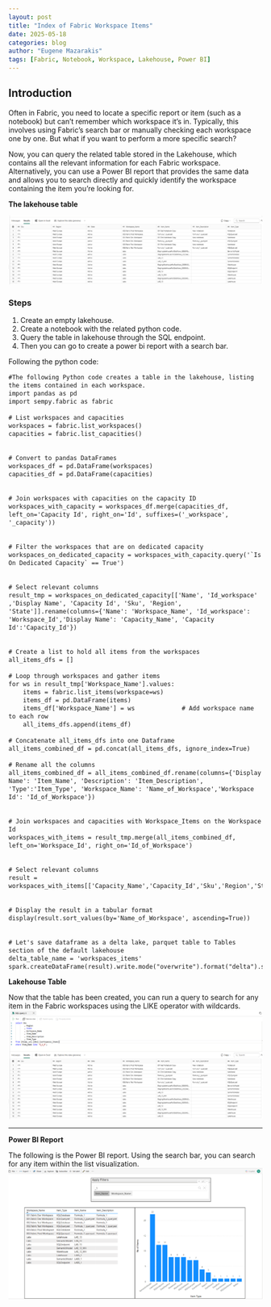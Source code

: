 ```yaml
---
layout: post
title: "Index of Fabric Workspace Items"
date: 2025-05-18
categories: blog
author: "Eugene Mazarakis"
tags: [Fabric, Notebook, Workspace, Lakehouse, Power BI]
---
```


## Introduction
Often in Fabric, you need to locate a specific report or item (such as a notebook) but can’t remember which workspace it’s in. Typically, this involves using Fabric’s search bar or manually checking each workspace one by one. But what if you want to perform a more specific search?

Now, you can query the related table stored in the Lakehouse, which contains all the relevant information for each Fabric workspace. Alternatively, you can use a Power BI report that provides the same data and allows you to search directly and quickly identify the workspace containing the item you’re looking for.

**The lakehouse table**

![Photo 0](/assets/Img/BlogImages/009.BlogPost_18_05_2025/table.PNG)


### Steps
1. Create an empty lakehouse.
2. Create a notebook with the related python code.
3. Query the table in lakehouse through the SQL endpoint.
4. Then you can go to create a power bi report with a search bar.


Following the python code:
```
#The following Python code creates a table in the lakehouse, listing the items contained in each workspace.
import pandas as pd
import sempy.fabric as fabric
 
# List workspaces and capacities
workspaces = fabric.list_workspaces()
capacities = fabric.list_capacities()

 
# Convert to pandas DataFrames
workspaces_df = pd.DataFrame(workspaces)
capacities_df = pd.DataFrame(capacities)


# Join workspaces with capacities on the capacity ID
workspaces_with_capacity = workspaces_df.merge(capacities_df, left_on='Capacity Id', right_on='Id', suffixes=('_workspace', '_capacity'))


# Filter the workspaces that are on dedicated capacity
workspaces_on_dedicated_capacity = workspaces_with_capacity.query('`Is On Dedicated Capacity` == True') 


# Select relevant columns
result_tmp = workspaces_on_dedicated_capacity[['Name', 'Id_workspace' ,'Display Name', 'Capacity Id', 'Sku', 'Region', 'State']].rename(columns={'Name': 'Workspace_Name', 'Id_workspace': 'Workspace_Id','Display Name': 'Capacity_Name', 'Capacity Id':'Capacity_Id'})


# Create a list to hold all items from the workspaces
all_items_dfs = []

# Loop through workspaces and gather items
for ws in result_tmp['Workspace_Name'].values:
    items = fabric.list_items(workspace=ws)
    items_df = pd.DataFrame(items)
    items_df['Workspace_Name'] = ws             # Add workspace name to each row
    all_items_dfs.append(items_df)

# Concatenate all_items_dfs into one Dataframe
all_items_combined_df = pd.concat(all_items_dfs, ignore_index=True)

# Rename all the columns
all_items_combined_df = all_items_combined_df.rename(columns={'Display Name': 'Item_Name', 'Description': 'Item_Description', 'Type':'Item_Type', 'Workspace_Name': 'Name_of_Workspace','Workspace Id': 'Id_of_Workspace'})


# Join workspaces and capacities with Workspace_Items on the Workspace Id
workspaces_with_items = result_tmp.merge(all_items_combined_df, left_on='Workspace_Id', right_on='Id_of_Workspace')


# Select relevant columns
result = workspaces_with_items[['Capacity_Name','Capacity_Id','Sku','Region','State','Workspace_Name','Name_of_Workspace','Workspace_Id','Id_of_Workspace','Item_Name','Item_Description','Item_Type']]


# Display the result in a tabular format
display(result.sort_values(by='Name_of_Workspace', ascending=True))


# Let's save dataframe as a delta lake, parquet table to Tables section of the default lakehouse
delta_table_name = 'workspaces_items'
spark.createDataFrame(result).write.mode("overwrite").format("delta").saveAsTable(delta_table_name)

```

**Lakehouse Table**

Now that the table has been created, you can run a query to search for any item in the Fabric workspaces using the LIKE operator with wildcards.
![Photo 1](/assets/Img/BlogImages/009.BlogPost_18_05_2025/query_list_tables.PNG)

---

**Power BI Report**

The following is the Power BI report. Using the search bar, you can search for any item within the list visualization.
![Photo 2](/assets/Img/BlogImages/009.BlogPost_18_05_2025/power_bi_report_searching.PNG)
